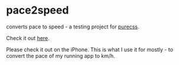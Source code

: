 # pace2speed

converts pace to speed - a testing project for [purecss](http://purecss.io/).

Check it out [here](http://motine.github.io/pace2speed).

Please check it out on the iPhone. This is what I use it for mostly - to convert the pace of my running app to km/h.
